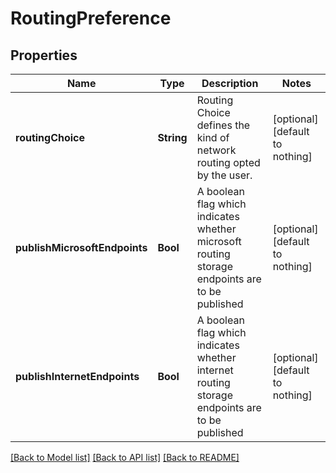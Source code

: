 # RoutingPreference


## Properties
Name | Type | Description | Notes
------------ | ------------- | ------------- | -------------
**routingChoice** | **String** | Routing Choice defines the kind of network routing opted by the user. | [optional] [default to nothing]
**publishMicrosoftEndpoints** | **Bool** | A boolean flag which indicates whether microsoft routing storage endpoints are to be published | [optional] [default to nothing]
**publishInternetEndpoints** | **Bool** | A boolean flag which indicates whether internet routing storage endpoints are to be published | [optional] [default to nothing]


[[Back to Model list]](../README.md#models) [[Back to API list]](../README.md#api-endpoints) [[Back to README]](../README.md)



